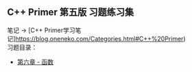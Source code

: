 ## C++ Primer 第五版 习题练习集
笔记 -> [C++ Primer学习笔记]https://blog.oneneko.com/Categories.html#C++%20Primer)  
习题目录：  
* [第六章 - 函数](ch06)
